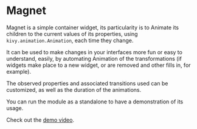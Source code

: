 Magnet
======

Magnet is a simple container widget, its particularity is to Animate its
children to the current values of its properties, using `kivy.animation.Animation`,
each time they change.

It can be used to make changes in your interfaces more fun or easy to
understand, easily, by automating Animation of the transformations (if
widgets make place to a new widget, or are removed and other fills in,
for example).

The observed properties and associated transitions used can be
customized, as well as the duration of the animations.

You can run the module as a standalone to have a demonstration of its
usage.

Check out the [demo video](http://youtu.be/fUWADtenU9o).
